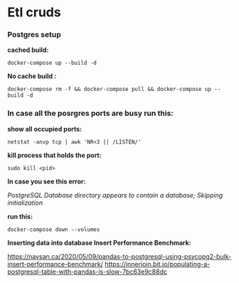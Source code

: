 # Etl cruds

### Postgres setup

**cached build:**

`docker-compose up --build -d`

**No cache build :** 


`docker-compose rm -f && docker-compose pull && docker-compose up --build -d `



### In case all the posrgres ports are busy run this: 

**show all occupied ports:**

`netstat -anvp tcp | awk 'NR<3 || /LISTEN/'`

**kill process that holds the port:**

`sudo kill <pid>`

**In case you see this error:** 

_PostgreSQL Database directory appears to contain a database; Skipping initialization_

**run this:**

`docker-compose down --volumes`


**Inserting data into database Insert Performance Benchmark:**

https://naysan.ca/2020/05/09/pandas-to-postgresql-using-psycopg2-bulk-insert-performance-benchmark/
https://innerjoin.bit.io/populating-a-postgresql-table-with-pandas-is-slow-7bc63e9c88dc
